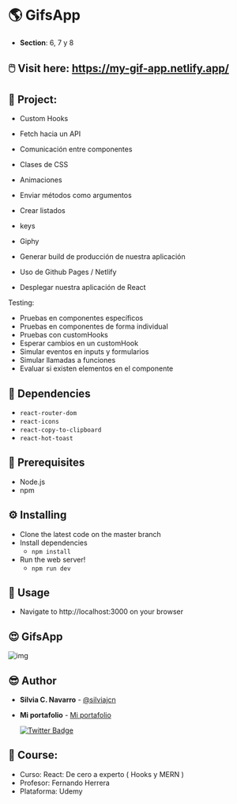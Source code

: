 # 🌎 GifsApp

* **Section**: 6, 7 y 8

## 🖱️ Visit here: https://my-gif-app.netlify.app/

## 📁 Project:

* Custom Hooks
* Fetch hacia un API
* Comunicación entre componentes
* Clases de CSS
* Animaciones
* Enviar métodos como argumentos
* Crear listados
* keys
* Giphy

* Generar build de producción de nuestra aplicación
* Uso de Github Pages / Netlify
* Desplegar nuestra aplicación de React

Testing:

* Pruebas en componentes específicos
* Pruebas en componentes de forma individual
* Pruebas con customHooks
* Esperar cambios en un customHook
* Simular eventos en inputs y formularios
* Simular llamadas a funciones
* Evaluar si existen elementos en el componente

## 📌 Dependencies

* ```react-router-dom```
* ```react-icons```
* ```react-copy-to-clipboard```
* ```react-hot-toast```

## 💼 Prerequisites

* Node.js
* npm

## ⚙️ Installing

* Clone the latest code on the master branch
* Install dependencies
    * ```npm install```
* Run the web server!
    * ```npm run dev```

## 🎈 Usage

* Navigate to http://localhost:3000 on your browser

## 😍 GifsApp

![img](https://user-images.githubusercontent.com/88461234/178623956-f4e07110-8fbd-4783-b66f-264117962ab4.png)

## 😎 Author

* **Silvia C. Navarro**  - [@silviajcn](https://github.com/silviajcn)
* **Mi portafolio** - [Mi portafolio](https://silviajcn.vercel.app/)

    [![Twitter Badge](https://img.shields.io/badge/-@lectoramigrante-1ca0f1?style=flat&labelColor=1ca0f1&logo=twitter&logoColor=white&link=https://twitter.com/lectoramigrante)](https://twitter.com/lectoramigrante)

## 🌟 Course:

* Curso: React: De cero a experto ( Hooks y MERN )
* Profesor: Fernando Herrera
* Plataforma: Udemy
